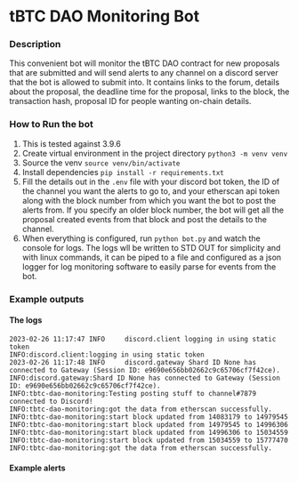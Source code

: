 # tBTC DAO Monitoring Bot

### Description
This convenient bot will monitor the tBTC DAO contract for new proposals that are submitted and will send alerts to any channel on a discord server that the bot is allowed to submit into. It contains links to the forum, details about the proposal, the deadline time for the proposal, links to the block, the transaction hash, proposal ID for people wanting on-chain details.

### How to Run the bot
1. This is tested against 3.9.6
2. Create virtual environment in the project directory `python3 -m venv venv`
3. Source the venv `source venv/bin/activate`
4. Install dependencies `pip install -r requirements.txt`
5. Fill the details out in the `.env` file with your discord bot token, the ID of the channel you want the alerts to go to, and your etherscan api token along with the block number from which you want the bot to post the alerts from. If you specify an older block number, the bot will get all the proposal created events from that block and post the details to the channel.
6. When everything is configured, run `python bot.py` and watch the console for logs. The logs wll be written to STD OUT for simplicity and with linux commands, it can be piped to a file and configured as a json logger for log monitoring software to easily parse for events from the bot.

### Example outputs

#### The logs
```
2023-02-26 11:17:47 INFO     discord.client logging in using static token
INFO:discord.client:logging in using static token
2023-02-26 11:17:48 INFO     discord.gateway Shard ID None has connected to Gateway (Session ID: e9690e656bb02662c9c65706cf7f42ce).
INFO:discord.gateway:Shard ID None has connected to Gateway (Session ID: e9690e656bb02662c9c65706cf7f42ce).
INFO:tbtc-dao-monitoring:Testing posting stuff to channel#7879 connected to Discord!
INFO:tbtc-dao-monitoring:got the data from etherscan successfully.
INFO:tbtc-dao-monitoring:start block updated from 14083179 to 14979545
INFO:tbtc-dao-monitoring:start block updated from 14979545 to 14996306
INFO:tbtc-dao-monitoring:start block updated from 14996306 to 15034559
INFO:tbtc-dao-monitoring:start block updated from 15034559 to 15777470
INFO:tbtc-dao-monitoring:got the data from etherscan successfully.
```

#### Example alerts
